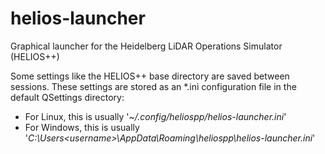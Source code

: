 # helios-launcher

Graphical launcher for the Heidelberg LiDAR Operations Simulator (HELIOS++)

Some settings like the HELIOS++ base directory are saved between sessions. These settings are stored as an *.ini
configuration file in the default QSettings directory:
- For Linux, this is usually '_~/.config/heliospp/helios-launcher.ini_'
- For Windows, this is usually '_C:\Users\<username>\AppData\Roaming\heliospp\helios-launcher.ini_'